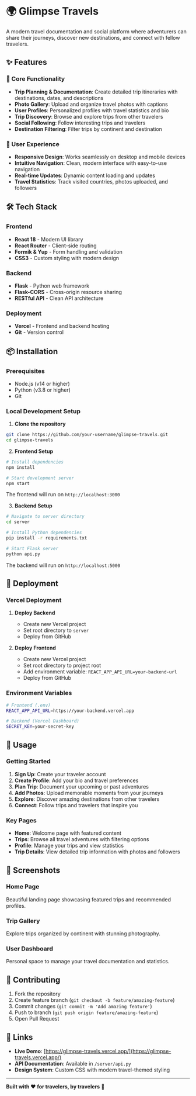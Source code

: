 # 🌍 Glimpse Travels

A modern travel documentation and social platform where adventurers can share their journeys, discover new destinations, and connect with fellow travelers.

## ✨ Features

### 🎯 Core Functionality
- **Trip Planning & Documentation**: Create detailed trip itineraries with destinations, dates, and descriptions
- **Photo Gallery**: Upload and organize travel photos with captions
- **User Profiles**: Personalized profiles with travel statistics and bio
- **Trip Discovery**: Browse and explore trips from other travelers
- **Social Following**: Follow interesting trips and travelers
- **Destination Filtering**: Filter trips by continent and destination

### 🚀 User Experience
- **Responsive Design**: Works seamlessly on desktop and mobile devices
- **Intuitive Navigation**: Clean, modern interface with easy-to-use navigation
- **Real-time Updates**: Dynamic content loading and updates
- **Travel Statistics**: Track visited countries, photos uploaded, and followers

## 🛠️ Tech Stack

### Frontend
- **React 18** - Modern UI library
- **React Router** - Client-side routing
- **Formik & Yup** - Form handling and validation
- **CSS3** - Custom styling with modern design

### Backend
- **Flask** - Python web framework
- **Flask-CORS** - Cross-origin resource sharing
- **RESTful API** - Clean API architecture

### Deployment
- **Vercel** - Frontend and backend hosting
- **Git** - Version control

## 📦 Installation

### Prerequisites
- Node.js (v14 or higher)
- Python (v3.8 or higher)
- Git

### Local Development Setup

1. **Clone the repository**
```bash
git clone https://github.com/your-username/glimpse-travels.git
cd glimpse-travels
```

2. **Frontend Setup**
```bash
# Install dependencies
npm install

# Start development server
npm start
```
The frontend will run on `http://localhost:3000`

3. **Backend Setup**
```bash
# Navigate to server directory
cd server

# Install Python dependencies
pip install -r requirements.txt

# Start Flask server
python api.py
```
The backend will run on `http://localhost:5000`

## 🚀 Deployment

### Vercel Deployment

1. **Deploy Backend**
   - Create new Vercel project
   - Set root directory to `server`
   - Deploy from GitHub

2. **Deploy Frontend**
   - Create new Vercel project
   - Set root directory to project root
   - Add environment variable: `REACT_APP_API_URL=your-backend-url`
   - Deploy from GitHub

### Environment Variables
```bash
# Frontend (.env)
REACT_APP_API_URL=https://your-backend.vercel.app

# Backend (Vercel Dashboard)
SECRET_KEY=your-secret-key
```

## 📱 Usage

### Getting Started
1. **Sign Up**: Create your traveler account
2. **Create Profile**: Add your bio and travel preferences
3. **Plan Trip**: Document your upcoming or past adventures
4. **Add Photos**: Upload memorable moments from your journeys
5. **Explore**: Discover amazing destinations from other travelers
6. **Connect**: Follow trips and travelers that inspire you

### Key Pages
- **Home**: Welcome page with featured content
- **Trips**: Browse all travel adventures with filtering options
- **Profile**: Manage your trips and view statistics
- **Trip Details**: View detailed trip information with photos and followers

## 🎨 Screenshots

### Home Page
Beautiful landing page showcasing featured trips and recommended profiles.

### Trip Gallery
Explore trips organized by continent with stunning photography.

### User Dashboard
Personal space to manage your travel documentation and statistics.

## 🤝 Contributing

1. Fork the repository
2. Create feature branch (`git checkout -b feature/amazing-feature`)
3. Commit changes (`git commit -m 'Add amazing feature'`)
4. Push to branch (`git push origin feature/amazing-feature`)
5. Open Pull Request

## 🔗 Links

- **Live Demo**: [https://glimpse-travels.vercel.app/](https://glimpse-travels.vercel.app/)
- **API Documentation**: Available in `/server/api.py`
- **Design System**: Custom CSS with modern travel-themed styling

---

**Built with ❤️ for travelers, by travelers** 🌟
